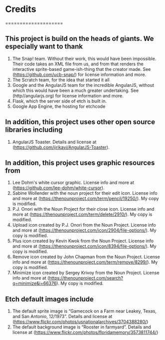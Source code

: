 # Credits 
====================

## This project is build on the heads of giants. We especially want to thank

1. The Snap! team. Without their work, this would have been impossible. Their code takes an XML file from us, and from that renders the interactive sprite-based game-ish-thing that the creator made. See (https://github.com/ucb-snap/) for license information and more.
2. The Scratch team, for the idea that started it all
3. Google and the AngularJS team for the incredible AngularJS, without which this would have been a much greater undertaking. See (http//angularjs.org) for license information and more.
4. Flask, which the server side of etch is built in.
5. Google App Engine, the hosting for etchcode

## In addition, this project uses other open source libraries including
1. AngularJS Toaster. Details and license at (https://github.com/jirikavi/AngularJS-Toaster).


## In addition, this project uses graphic resources from

1. Lee Dohm's white cursor graphic. License info and more at (https://github.com/lee-dohm/white-cursor).
2. Sabine Wollender with the noun project for their edit icon. License info and more at (https://thenounproject.com/term/pencil/19250/). My copy is modified.
3. P.J. Onori with the Noun Project for their close icon. License info and more at (https://thenounproject.com/term/delete/2910/). My copy is modified.
4. Upload icon created by P.J. Onori from the Noun Project. License info and more at (https://thenounproject.com/icon/2904/file-options/). My copy is modified.
5. Plus icon created by Kevin Kwok from the Noun Project. License info and more at (https://thenounproject.com/icon/8394/file-options/). My copy is modified.
6. Remove icon created by John Chapman from the Noun Project. License info and more at (https://thenounproject.com/term/remove/8299/). My copy is modified.
7. Minimize icon created by Sergey Krivoy from the Noun Project. License info and more at (https://thenounproject.com/search?q=minimize&i=66376). My copy is modified.

## Etch default images include

1. The default sprite image is “Gamecock on a Farm near Leakey, Texas, and San Antonio, 12/1973”. Details and license at (https://www.flickr.com/photos/usnationalarchives/3704388280/)
2. The default background image is “Rooster in farmyard”. Details and license at (https://www.flickr.com/photos/floridamemory/3573811744/)
